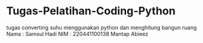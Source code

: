 # Tugas-Pelatihan-Coding-Python
tugas converting suhu menggunakan python dan menghitung bangun ruang
Nama : Samsul Hadi
NIM  : 220441100138
Mantap Abieez
